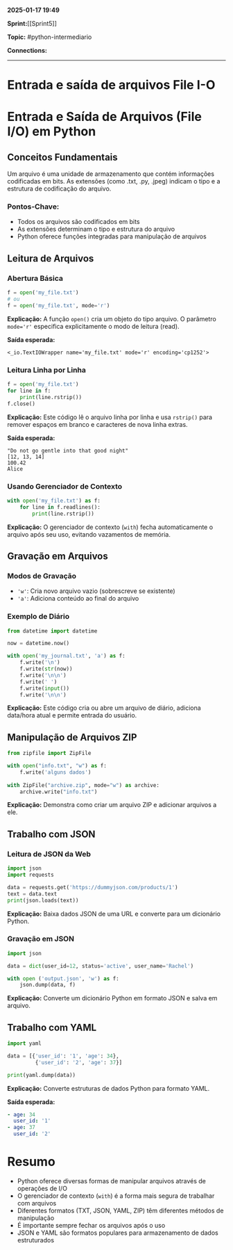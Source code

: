 
**2025-01-17 19:49**

**Sprint:**[[Sprint5]]

**Topic:** #python-intermediario 

**Connections:** 

---
# **Entrada e saída de arquivos File I-O**

# Entrada e Saída de Arquivos (File I/O) em Python

## Conceitos Fundamentais
Um arquivo é uma unidade de armazenamento que contém informações codificadas em bits. As extensões (como .txt, .py, .jpeg) indicam o tipo e a estrutura de codificação do arquivo.

### Pontos-Chave:
- Todos os arquivos são codificados em bits
- As extensões determinam o tipo e estrutura do arquivo
- Python oferece funções integradas para manipulação de arquivos

## Leitura de Arquivos

### Abertura Básica
```python
f = open('my_file.txt')
# ou
f = open('my_file.txt', mode='r')
```
**Explicação:** A função `open()` cria um objeto do tipo arquivo. O parâmetro `mode='r'` especifica explicitamente o modo de leitura (read).

**Saída esperada:**
```
<_io.TextIOWrapper name='my_file.txt' mode='r' encoding='cp1252'>
```

### Leitura Linha por Linha
```python
f = open('my_file.txt')
for line in f:
    print(line.rstrip())
f.close()
```
**Explicação:** Este código lê o arquivo linha por linha e usa `rstrip()` para remover espaços em branco e caracteres de nova linha extras.

**Saída esperada:**
```
"Do not go gentle into that good night"
[12, 13, 14]
100.42
Alice
```

### Usando Gerenciador de Contexto
```python
with open('my_file.txt') as f:
    for line in f.readlines():    
        print(line.rstrip())
```
**Explicação:** O gerenciador de contexto (`with`) fecha automaticamente o arquivo após seu uso, evitando vazamentos de memória.

## Gravação em Arquivos

### Modos de Gravação
- `'w'`: Cria novo arquivo vazio (sobrescreve se existente)
- `'a'`: Adiciona conteúdo ao final do arquivo

### Exemplo de Diário
```python
from datetime import datetime

now = datetime.now() 

with open('my_journal.txt', 'a') as f:
    f.write('\n')     
    f.write(str(now)) 
    f.write('\n\n')   
    f.write(' ')      
    f.write(input())  
    f.write('\n\n')   
```
**Explicação:** Este código cria ou abre um arquivo de diário, adiciona data/hora atual e permite entrada do usuário.

## Manipulação de Arquivos ZIP

```python
from zipfile import ZipFile

with open("info.txt", "w") as f:
    f.write('alguns dados')
    
with ZipFile("archive.zip", mode="w") as archive:
    archive.write("info.txt")
```
**Explicação:** Demonstra como criar um arquivo ZIP e adicionar arquivos a ele.

## Trabalho com JSON

### Leitura de JSON da Web
```python
import json
import requests

data = requests.get('https://dummyjson.com/products/1')
text = data.text
print(json.loads(text))
```
**Explicação:** Baixa dados JSON de uma URL e converte para um dicionário Python.

### Gravação em JSON
```python
import json

data = dict(user_id=12, status='active', user_name='Rachel')

with open ('output.json', 'w') as f:
    json.dump(data, f)
```
**Explicação:** Converte um dicionário Python em formato JSON e salva em arquivo.

## Trabalho com YAML

```python
import yaml

data = [{'user_id': '1', 'age': 34},
         {'user_id': '2', 'age': 37}]

print(yaml.dump(data))
```
**Explicação:** Converte estruturas de dados Python para formato YAML.

**Saída esperada:**
```yaml
- age: 34
  user_id: '1'
- age: 37
  user_id: '2'
```

# Resumo
- Python oferece diversas formas de manipular arquivos através de operações de I/O
- O gerenciador de contexto (`with`) é a forma mais segura de trabalhar com arquivos
- Diferentes formatos (TXT, JSON, YAML, ZIP) têm diferentes métodos de manipulação
- É importante sempre fechar os arquivos após o uso
- JSON e YAML são formatos populares para armazenamento de dados estruturados








